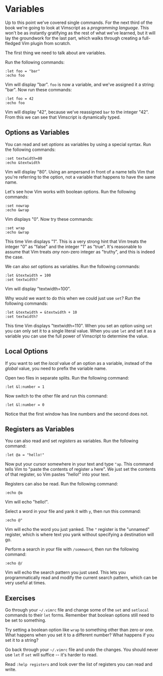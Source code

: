 Variables
=========

Up to this point we've covered single commands.  For the next third of the book
we're going to look at Vimscript as a *programming language*.  This won't be as
instantly gratifying as the rest of what we've learned, but it will lay the
groundwork for the last part, which walks through creating a full-fledged Vim
plugin from scratch.

The first thing we need to talk about are variables.

Run the following commands:

    :let foo = "bar"
    :echo foo

Vim will display "bar".  `foo` is now a variable, and we've assigned it
a string: "bar".  Now run these commands:

    :let foo = 42
    :echo foo

Vim will display "42", because we've reassigned `bar` to the integer "42".  From
this we can see that Vimscript is dynamically typed.

Options as Variables
--------------------

You can read and set *options* as variables by using a special syntax.  Run the
following commands:

    :set textwidth=80
    :echo &textwidth

Vim will display "80".  Using an ampersand in front of a name tells Vim that
you're referring to the option, not a variable that happens to have the same
name.

Let's see how Vim works with boolean options.  Run the following commands:

    :set nowrap
    :echo &wrap

Vim displays "0".  Now try these commands:

    :set wrap
    :echo &wrap

This time Vim displays "1".  This is a very strong hint that Vim treats the
integer "0" as "false" and the integer "1" as "true".  It's reasonable to assume
that Vim treats *any* non-zero integer as "truthy", and this is indeed the case.

We can also *set* options as variables.  Run the following commands:

    :let &textwidth = 100
    :set textwidth?

Vim will display "textwidth=100".

Why would we want to do this when we could just use `set`? Run the following
commands:

    :let &textwidth = &textwidth + 10
    :set textwidth?

This time Vim displays "textwidth=110".  When you set an option using `set` you
can only set it to a single literal value.  When you use `let` and set it as
a variable you can use the full power of Vimscript to determine the value.

Local Options
-------------

If you want to set the *local* value of an option as a variable, instead of the
*global* value, you need to prefix the variable name.

Open two files in separate splits.  Run the following command:

    :let &l:number = 1

Now switch to the other file and run this command:

    :let &l:number = 0

Notice that the first window has line numbers and the second does not.

Registers as Variables
----------------------

You can also read and set *registers* as variables.  Run the following command:

    :let @a = "hello!"

Now put your cursor somewhere in your text and type `"ap`.  This command tells
Vim to "paste the contents of register `a` here".  We just set the contents of
that register, so Vim pastes "hello!" into your text.

Registers can also be read.  Run the following command:

    :echo @a

Vim will echo "hello!".

Select a word in your file and yank it with `y`, then run this command:

    :echo @"

Vim will echo the word you just yanked.  The `"` register is the "unnamed"
register, which is where text you yank without specifying a destination will go.

Perform a search in your file with `/someword`, then run the following command:

    :echo @/

Vim will echo the search pattern you just used.  This lets you programmatically
read and modify the current search pattern, which can be very useful at times.

Exercises
---------

Go through your `~/.vimrc` file and change some of the `set` and
`setlocal` commands to their `let` forms.  Remember that boolean options still
need to be set to something.

Try setting a boolean option like `wrap` to something other than zero or one.
What happens when you set it to a different number?  What happens if you set it
to a string?

Go back through your `~/.vimrc` file and undo the changes.  You should never use
`let` if `set` will suffice -- it's harder to read.

Read `:help registers` and look over the list of registers you can read and
write.

